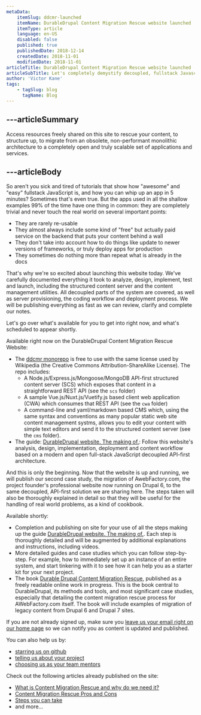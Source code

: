 ```yaml
---
metaData:
    itemSlug: ddcmr-launched
    itemName: DurableDrupal Content Migration Rescue website launched
    itemType: article
    language: en-US
    disabled: false
    published: true
    publishedDate: 2018-12-14
    createdDate: 2018-11-01
    modifiedDate: 2018-11-01
articleTitle: DurableDrupal Content Migration Rescue website launched
articleSubTitle: Let's completely demystify decoupled, fullstack Javascript web apps. As well as how to rescue your content and migrate to these exciting new architectures.
author: 'Victor Kane'
tags:
    - tagSlug: blog
      tagName: Blog
---
```

---articleSummary
---
Access resources freely shared on this site to rescue your content, to structure up, to migrate from an obsolete, non-performant monolithic architecture to a completely open and truly scalable set of applications and services.

---articleBody
---
So aren't you sick and tired of tutorials that show how "awesome" and "easy" fullstack JavaScript is, and how you can whip up an app in 5 minutes? Sometimes that's even true. But the apps used in all the shallow examples 99% of the time have one thing in common: they are completely trivial and never touch the real world on several important points:

* They are rarely re-usable
* They almost always include some kind of "free" but actually paid service on the backend that puts your content behind a wall
* They don't take into account how to do things like update to newer versions of frameworks, or truly deploy apps for production
* They sometimes do nothing more than repeat what is already in the docs

That's why we're so excited about launching this website today. We've carefully documented everything it took to analyze, design, implement, test and launch, including the structured content server and the content management utilities. All decoupled parts of the system are covered, as well as server provisioning, the coding workflow and deployment process. We will be publishing everything as fast as we can review, clarify and complete our notes.

Let's go over what's available for you to get into right now, and what's scheduled to appear shortly.

Available right now on the DurableDrupal Content Migration Rescue Website:

* The [ddcmr monorepo](https://github.com/DurableDrupal/ddcmr) is free to use with the same license used by Wikipedia (the Creative Commons Attribution-ShareAlike License). The repo includes:
    * A Node.js/Express.js/Mongoose/MongoDB API-first structured content server (SCS) which exposes that content in a straightforward REST API (see the `scs` folder)
    * A sample Vue.js/Nuxt.js/Vuetify.js based client web application (CWA) which consumes that REST API (see the `cwa` folder)
    * A command-line and yaml/markdown based CMS which, using the same syntax and conventions as many popular static web site content management systms, allows you to edit your content with simple text editors and send it to the structured content server (see the `cms` folder).
* The guide: [DurableDrupal website. The making of.](https://www.durabledrupal.org/case-studies/durable-drupal-website-making-of): Follow this website's analysis, design, implementation, deployment and content workflow based on a modern and open full-stack JavaScript decoupled API-first architecture.

And this is only the beginning. Now that the website is up and running, we will publish our second case study, the migration of AwebFactory.com, the project founder's professional website now running on Drupal 6, to the same decoupled, API-first solution we are sharing here. The steps taken will also be thoroughly explained in detail so that they will be useful for the handling of real world problems, as a kind of cookbook.

Available shortly:

* Completion and publishing on site for your use of all the steps making up the guide [DurableDrupal website. The making of.](https://www.durabledrupal.org/case-studies/durable-drupal-website-making-of). Each step is thoroughly detailed and will be augmented by additional explanations and instructions, including videos.
* More detailed guides and case studies which you can follow step-by-step. For example, how to immediately set up an instance of an entire system, and start tinkering with it to see how it can help you as a starter kit for your next project.
* The book [Durable Drupal Content Migration Rescue](https://www.durabledrupal.org/books/durable-drupal-content-migration-rescue), published as a freely readable online work in progress. This is the book central to DurableDrupal, its methods and tools, and most significant case studies, especially that detailing the content migration rescue process for AWebFactory.com itself. The book will include examples of migration of legacy content from Drupal 6 and Drupal 7 sites.

If you are not already signed up, make sure you [leave us your email right on our home page](https://www.durabledrupal.org/) so we can notify you as content is updated and published.

You can also help us by:

* [starring us on github](https://github.com/DurableDrupal/ddcmr)
* [telling us about your project](http://durabledrupal.org/info/projects)
* [choosing us as your team mentors](http://durabledrupal.org/info/mentoring)

Check out the following articles already published on the site:

* [What is Content Migration Rescue and why do we need it?](https://www.durabledrupal.org/what-why/what-is-content-migration-rescue)
* [Content Migration Rescue Pros and Cons](https://www.durabledrupal.org/what-why/content-migration-rescue-pros-cons)
* [Steps you can take](https://www.durabledrupal.org/steps-you-can-take)
* and more...
